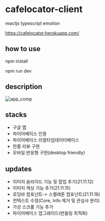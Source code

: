 # cafelocator-client
reactjs typescript emotion

https://cafelocator.herokuapp.com/

## how to use
npm install

npm run dev

## description
![app_comp](https://user-images.githubusercontent.com/39756786/154638001-74e0bf74-6649-4cd1-9c39-56fcbe8879fb.gif)

## stacks
- 구글 맵
- 파이어베이스 인증
- 파이어베이스 리얼타임데이터베이스
- 한줄 리뷰 구현
- 모바일 반응형 구현(desktop friendly)

## updates
- 이미지 슬라이드 기능 및 팝업 추가(21.11.12)
- 이미지 캐싱 기능 추가(21.11.15)
- 로딩바 컴포넌트-> 스켈레톤 컴포넌트(21.11.16)
- 컨텍스트 수정(Core, Info 제거 및 관심사 분리)
- 가상 스크롤 기능 추가
- 파이어베이스 업그레이드(번들링 최적화)
